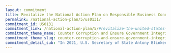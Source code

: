 ```yaml
---
layout: commitment
title: Revitalize the National Action Plan on Responsible Business Conduct
permalink: /national-action-plan/5/us0131/
commitment_id: US0131
commitment_link: /national-action-plan/5/#revitalize-the-united-states-national-action-plan-on-responsible-business-conduct
commitment_theme_name: Counter Corruption and Ensure Government Integrity and Accountability to the Public
commitment_theme_slug: counter-corruption-and-ensure-government-integrity-and-accountability-to-the-public
commitment_detail_sub: "In 2021, U.S. Secretary of State Antony Blinken announced an initiative to update and revitalize the United States National Action Plan on Responsible Business Conduct (RBC). The Federal Government commits to implementation of this RBC National Action Plan."
---
```


